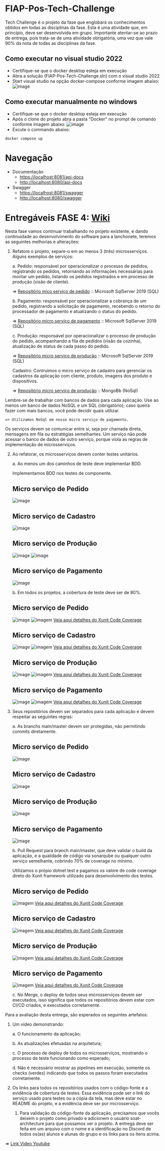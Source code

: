 # FIAP-Pos-Tech-Challenge
Tech Challenge é o projeto da fase que englobará os conhecimentos obtidos em todas as disciplinas da fase. Esta é uma atividade que, em princípio, deve ser desenvolvida em grupo. Importante atentar-se ao prazo de entrega, pois trata-se de uma atividade obrigatória, uma vez que vale 90% da nota de todas as disciplinas da fase. 

## Como executar no visual studio 2022
* Certifique-se que o docker desktop esteja em execução
* Abra a solução (FIAP-Pos-Tech-Challenge.sln) com o visual studio 2022
* Start visual studio na opção docker-compose conforme imagem abaixo:
![image](Documentacao/VS-2022-play-docker-compose.png)

## Como executar manualmente no windows
* Certifique-se que o docker desktop esteja em execução
* Após o clone do projeto abra a pasta "Docker" no prompt de comando conforme imagem abaixo:
![image](Documentacao/Abrir-Terminal.png)
* Excute o commando abaixo:
```
docker compose up
```
# Navegação
* Documentação 
    * [https://localhost:8081/api-docs](https://localhost:8081/api-docs/index.html)
    * [http://localhost:8080/api-docs](http://localhost:8080/api-docs/index.html) 
* Swagger
    * [https://localhost:8081/swagger](https://localhost:8081/swagger/index.html)
    * [http://localhost:8080/swagger](http://localhost:8080/swagger/index.html) 


#
# Entregáveis FASE 4: [Wiki](https://github.com/fdelima/FIAP-Pos-Tech-Challenge/wiki)

Nesta fase vamos continuar trabalhando no projeto existente, e dando 
continuidade ao desenvolvimento do software para a lanchonete, teremos as 
seguintes melhorias e alterações: 
1. Refatore o projeto, separe-o em ao menos 3 (três) microsserviços. Alguns 
exemplos de serviços: 
    
    a. Pedido: responsável por operacionalizar o processo de pedidos, 
registrando os pedidos, retornando as informações necessárias 
para montar um pedido, listando os pedidos registrados e em 
processo de produção (visão de cliente).

    => [Repositório mico serviço de pedido](https://github.com/fdelima/FIAP-Pos-Tech-Challenge) :: Microsoft SqlServer 2019 (SQL)

    b. Pagamento: responsável por operacionalizar a cobrança de um 
pedido, registrando a solicitação de pagamento, recebendo o 
retorno do processador de pagamento e atualizando o status do 
pedido. 

    => [Repositório micro serviço de pagamento](https://github.com/fdelima/FIAP-Pos-Tech-Challenge-Micro-Servico-Pagamento) :: Microsoft SqlServer 2019 (SQL)

    c. Produção: responsável por operacionalizar o processo de 
produção do pedido, acompanhando a fila de pedidos (visão da 
cozinha), atualização de status de cada passo do pedido. 

    => [Repositório micro serviço de produção](https://github.com/fdelima/FIAP-Pos-Tech-Challenge-Micro-Servico-Producao) :: Microsoft SqlServer 2019 (SQL)

    Cadastro: Contruimos o micro serviço de cadastro para gerenciar os cadastros da aplicação com cliente, produto, imagens dos produto e dispositivos.

    => [Repositório micro serviço de produção](https://github.com/fdelima/FIAP-Pos-Tech-Challenge-Micro-Servico-Cadastro) :: MongoBb (NoSql)

Lembre-se de trabalhar com bancos de dados para cada aplicação. Use ao 
menos um banco de dados NoSQL e um SQL (obrigatório); caso queira fazer 
com mais bancos, você pode decidir quais utilizar.  

    => Utilizamos NoSql em nosso micro serviço de pagamento.

Os serviços devem se comunicar entre si, seja por chamada direta, 
mensagens em fila ou estratégias semelhantes. Um serviço não pode acessar o 
banco de dados de outro serviço, porque viola as regras de implementação de 
microsserviços.  

2. Ao refatorar, os microsserviços devem conter testes unitários. 

    a. Ao menos um dos caminhos de teste deve implementar BDD.  
    
    Implementamos BDD nos testes de componente.

    ## Micro serviço de Pedido
    ![image](Documentacao/BDD-Test-Component.png)
    
    ## Micro serviço de Cadastro
    ![image](Documentacao/BDD-Test-Component-cadastro.png)

    ## Micro serviço de Produção
    ![image](Documentacao/BDD-Test-Component-producao.png)
    ![image](Documentacao/BDD-Test-Component-producao-2.png)

    ## Micro serviço de Pagamento
    ![image](Documentacao/BDD-Test-Component-pagamento.png)

    b. Em todos os projetos, a cobertura de teste deve ser de 80%. 
    ## Micro serviço de Pedido
    ![image](Documentacao/Tests-Implementados-pedido.png)
    ![imagem](Documentacao/micro-servico-pedido-code-coverage.png)
    [Veja aqui detalhes do Xunit Code Coverage](https://html-preview.github.io/?url=https://github.com/fdelima/FIAP-Pos-Tech-Challenge/blob/develop/TestProject/CodeCoverage/Report/index.html)

    ## Micro serviço de Cadastro
    ![image](Documentacao/Tests-Implementados-cadastro.png)
    ![imagem](Documentacao/micro-servico-cadastro-code-coverage.png)
    [Veja aqui detalhes do Xunit Code Coverage](https://html-preview.github.io/?url=https://github.com/fdelima/FIAP-Pos-Tech-Challenge-Micro-Servico-Cadastro/blob/develop/TestProject/CodeCoverage/Report/index.html)

    ## Micro serviço de Produção
    ![image](Documentacao/Tests-Implementados-producao.png)
    ![imagem](Documentacao/micro-servico-producao-code-coverage.png)
    [Veja aqui detalhes do Xunit Code Coverage](https://html-preview.github.io/?url=https://github.com/fdelima/FIAP-Pos-Tech-Challenge-Micro-Servico-Producao/blob/develop/TestProject/CodeCoverage/Report/index.html)

    ## Micro serviço de Pagamento
    ![image](Documentacao/Tests-Implementados-pagamento.png)
    ![imagem](Documentacao/micro-servico-pagamento-code-coverage.png)
    [Veja aqui detalhes do Xunit Code Coverage](https://html-preview.github.io/?url=https://github.com/fdelima/FIAP-Pos-Tech-Challenge-Micro-Servico-Pagamento/blob/develop/TestProject/CodeCoverage/Report/index.html)

3. Seus repositórios devem ser separados para cada aplicação e devem 
respeitar as seguintes regras: 

    a. As branchs main/master devem ser protegidas, não permitindo commits 
diretamente. 
    
    ## Micro serviço de Pedido
    ![image](Documentacao/FIAP-Pos-Tech-Challenge-Branch-protection-rule.png)

    ## Micro serviço de Cadastro
    ![image](Documentacao/FIAP-Pos-Tech-Challenge-Infra-Bd-Branch-protection-rule-cadastro.png)

    ## Micro serviço de Produção
    ![image](Documentacao/FIAP-Pos-Tech-Challenge-Infra-Bd-Branch-protection-rule-producao.png)

    ## Micro serviço de Pagamento
    ![image](Documentacao/FIAP-Pos-Tech-Challenge-Infra-Bd-Branch-protection-rule-pagamento.png)

    b. Pull Request para branch main/master, que deve validar o build da 
aplicação, e a qualidade de código via sonarqube ou qualquer outro 
serviço semelhante, cobrindo 70% de coverage no mínimo. 
    
    Utilizamos o própio dotnet test e pagamos os valore de code coverage direto do Xunit framework utilizado para desenvolvimento dos testes.
    
    ## Micro serviço de Pedido
    ![imagem](Documentacao/micro-servico-pedido-code-coverage.png)
    [Veja aqui detalhes do Xunit Code Coverage](https://html-preview.github.io/?url=https://github.com/fdelima/FIAP-Pos-Tech-Challenge/blob/develop/TestProject/CodeCoverage/Report/index.html)

    ## Micro serviço de Cadastro
    ![imagem](Documentacao/micro-servico-cadasro-code-coverage.png)
    [Veja aqui detalhes do Xunit Code Coverage](https://html-preview.github.io/?url=https://github.com/fdelima/FIAP-Pos-Tech-Challenge-Micro-Servico-Cadastro/blob/develop/TestProject/CodeCoverage/Report/index.html)

    ## Micro serviço de Produção
    ![imagem](Documentacao/micro-servico-producao-code-coverage.png)
    [Veja aqui detalhes do Xunit Code Coverage](https://html-preview.github.io/?url=https://github.com/fdelima/FIAP-Pos-Tech-Challenge-Micro-Servico-Producao/blob/develop/TestProject/CodeCoverage/Report/index.html)

    ## Micro serviço de Pagamento
    ![imagem](Documentacao/micro-servico-pagamento-code-coverage.png)
    [Veja aqui detalhes do Xunit Code Coverage](https://html-preview.github.io/?url=https://github.com/fdelima/FIAP-Pos-Tech-Challenge-Micro-Servico-Pagamento/blob/develop/TestProject/CodeCoverage/Report/index.html)

    c. No Merge, o deploy de todos seus microsserviços devem ser executados, 
isso significa que todos os repositórios devem estar com CI/CD criados, e 
executados corretamente. 

Para a avaliação desta entrega, são esperados os seguintes artefatos: 

1. Um vídeo demonstrando:         
    
    a. O funcionamento da aplicação;         
    
    b. As atualizações efetuadas na arquitetura;          
    
    c. O processo de deploy de todos os microsserviços, mostrando o processo de teste funcionando como esperado; 
    
    d. Não é necessário mostrar as pipelines em execução, somente os checks (verdes) indicando que todos os passos foram executados corretamente. 

2. Os links para todos os repositórios usados com o código-fonte e a evidência de cobertura de testes. Essa evidência pode ser o link do serviço usado para testes ou a cópia da tela, mas deve estar no README do projeto, e a evidência deve ser por microsserviço.     
    
    1. Para validação do código-fonte da aplicação, precisamos que vocês deixem o projeto como privado e adicionem o usuário soat-architecture para que possamos ver o projeto.  A entrega deve ser feita em um arquivo com o nome e a identificação no Discord de todos os(as) alunos e alunas do grupo e os links para os itens acima. 

=> [Link Video Youtube](https://youtu.be/????)